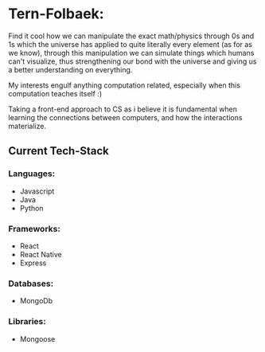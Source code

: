# Tern-Folbaek:

Find it cool how we can manipulate the exact math/physics through 0s and 1s which the universe has applied to quite literally every element (as for as we know), through this manipulation we can simulate things which humans can't visualize, thus strengthening our bond with the universe and giving us a better understanding on everything. 

My interests engulf anything computation related, especially when this computation teaches itself :)

Taking a front-end approach to CS as i believe it is fundamental when learning the connections between computers, and how the interactions materialize.

## **Current Tech-Stack**
### Languages:
- Javascript
- Java
- Python

### Frameworks:
- React
- React Native
- Express

### Databases:
- MongoDb

### Libraries:
- Mongoose
